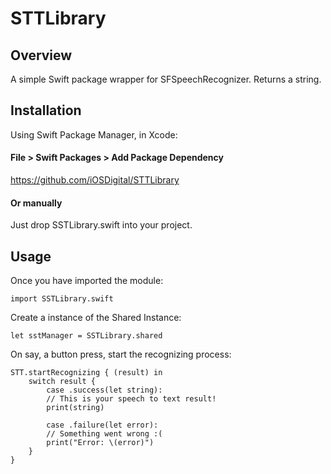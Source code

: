 # STTLibrary

## Overview
A simple Swift package wrapper for SFSpeechRecognizer. Returns a string.

## Installation
Using Swift Package Manager, in Xcode:

#### File > Swift Packages > Add Package Dependency
https://github.com/iOSDigital/STTLibrary

#### Or manually
Just drop SSTLibrary.swift into your project.

## Usage
Once you have imported the module:

``` import SSTLibrary.swift ```

Create a instance of the Shared Instance:

``` let sstManager = SSTLibrary.shared ```

On say, a button press, start the recognizing process:

```
STT.startRecognizing { (result) in
	switch result {
		case .success(let string):
		// This is your speech to text result!
		print(string)

		case .failure(let error):
		// Something went wrong :(
		print("Error: \(error)")
	}
}
```
